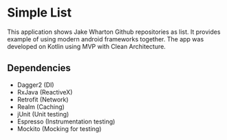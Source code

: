 # Simple List
This application shows Jake Wharton Github repositories as list. It provides example of using modern android frameworks together. The app was developed on Kotlin using MVP with Clean Architecture.

## Dependencies
 - Dagger2 (DI)
 - RxJava (ReactiveX)
 - Retrofit (Network)
 - Realm (Caching)
 - jUnit (Unit testing)
 - Espresso (Instrumentation testing)
 - Mockito (Mocking for testing)
 